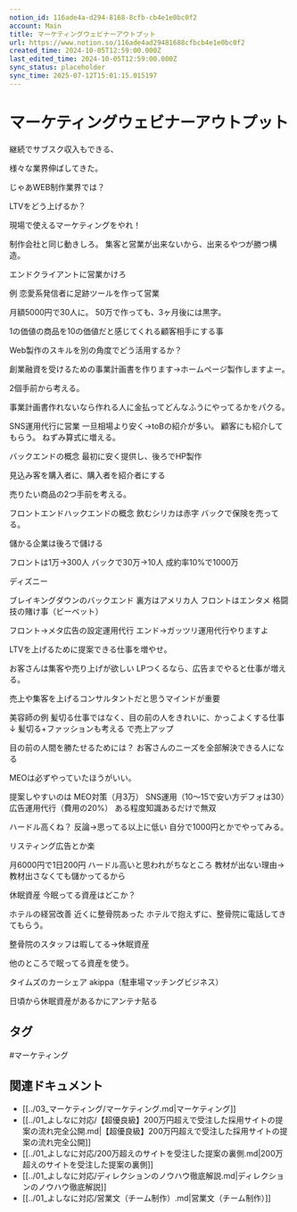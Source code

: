 ```yaml
---
notion_id: 116ade4a-d294-8168-8cfb-cb4e1e0bc0f2
account: Main
title: マーケティングウェビナーアウトプット
url: https://www.notion.so/116ade4ad29481688cfbcb4e1e0bc0f2
created_time: 2024-10-05T12:59:00.000Z
last_edited_time: 2024-10-05T12:59:00.000Z
sync_status: placeholder
sync_time: 2025-07-12T15:01:15.015197
---
```

# マーケティングウェビナーアウトプット


継続でサブスク収入もできる、

様々な業界伸ばしてきた。

じゃあWEB制作業界では？

LTVをどう上げるか？

現場で使えるマーケティングをやれ！

制作会社と同じ動きしろ。
集客と営業が出来ないから、出来るやつが勝つ構造。

エンドクライアントに営業かけろ

例
恋愛系発信者に足跡ツールを作って営業

月額5000円で30人に。
50万で作っても、3ヶ月後には黒字。

1の価値の商品を10の価値だと感じてくれる顧客相手にする事

Web製作のスキルを別の角度でどう活用するか？

創業融資を受けるための事業計画書を作ります→ホームページ製作しますよー。

2個手前から考える。

事業計画書作れないなら作れる人に金払ってどんなふうにやってるかをパクる。

SNS運用代行に営業
一旦相場より安く→toBの紹介が多い。
顧客にも紹介してもらう。
ねずみ算式に増える。

バックエンドの概念
最初に安く提供し、後ろでHP製作

見込み客を購入者に、購入者を紹介者にする


売りたい商品の2つ手前を考える。

フロントエンドハックエンドの概念
飲むシリカは赤字
バックで保険を売ってる。

儲かる企業は後ろで儲ける


フロントは1万→300人
バックで30万→10人
成約率10%で1000万

ディズニー

ブレイキングダウンのバックエンド
裏方はアメリカ人
フロントはエンタメ
格闘技の賭け事（ビーベット）

フロント→メタ広告の設定運用代行
エンド→ガッツリ運用代行やりますよ

LTVを上げるために提案できる仕事を増やせ。

お客さんは集客や売り上げが欲しい
LPつくるなら、広告までやると仕事が増える。

売上や集客を上げるコンサルタントだと思うマインドが重要

美容師の例
髪切る仕事ではなく、目の前の人をきれいに、かっこよくする仕事
↓
髪切る+ファッションも考える
で売上アップ

目の前の人間を勝たせるためには？
お客さんのニーズを全部解決できる人になる

MEOは必ずやっていたほうがいい。

提案しやすいのは
MEO対策（月3万）
SNS運用（10〜15で安い方デフォは30）
広告運用代行（費用の20%）
ある程度知識あるだけで無双

ハードル高くね？
反論→思ってる以上に低い
自分で1000円とかでやってみる。

リスティング広告とか楽

月6000円で1日200円
ハードル高いと思われがちなところ
教材が出ない理由→教材出さなくても儲かってるから


休眠資産
今眠ってる資産はどこか？

ホテルの経営改善
近くに整骨院あった
ホテルで抱えずに、整骨院に電話してきてもらう。

整骨院のスタッフは暇してる→休眠資産

他のところで眠ってる資産を使う。

タイムズのカーシェア
akippa（駐車場マッチングビジネス）

日頃から休眠資産があるかにアンテナ貼る



## タグ

#マーケティング 

## 関連ドキュメント

- [[../03_マーケティング/マーケティング.md|マーケティング]]
- [[../01_よしなに対応/【超優良級】200万円超えで受注した採用サイトの提案の流れ完全公開.md|【超優良級】200万円超えで受注した採用サイトの提案の流れ完全公開]]
- [[../01_よしなに対応/200万超えのサイトを受注した提案の裏側.md|200万超えのサイトを受注した提案の裏側]]
- [[../01_よしなに対応/ディレクションのノウハウ徹底解説.md|ディレクションのノウハウ徹底解説]]
- [[../01_よしなに対応/営業文（チーム制作）.md|営業文（チーム制作）]]
